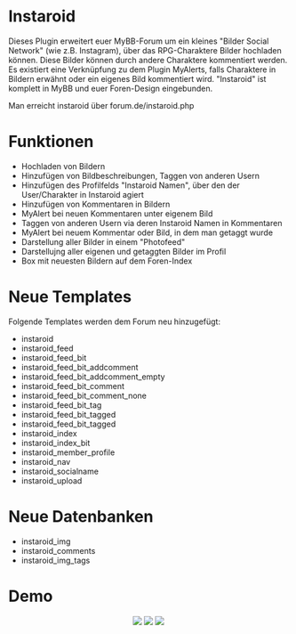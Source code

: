 # Instaroid
Dieses Plugin erweitert euer MyBB-Forum um ein kleines "Bilder Social Network" (wie z.B. Instagram), über das RPG-Charaktere Bilder hochladen können. Diese Bilder können durch andere Charaktere kommentiert werden. Es existiert eine Verknüpfung zu dem Plugin MyAlerts, falls Charaktere in Bildern erwähnt oder ein eigenes Bild kommentiert wird. "Instaroid" ist komplett in MyBB und euer Foren-Design eingebunden. 

Man erreicht instaroid über forum.de/instaroid.php 

# Funktionen
<ul>
<li> Hochladen von Bildern
<li> Hinzufügen von Bildbeschreibungen, Taggen von anderen Usern
<li> Hinzufügen des Profilfelds "Instaroid Namen", über den der User/Charakter in Instaroid agiert
<li> Hinzufügen von Kommentaren in Bildern
<li> MyAlert bei neuen Kommentaren unter eigenem Bild
<li> Taggen von anderen Usern via deren Instaroid Namen in Kommentaren
<li> MyAlert bei neuem Kommentar oder Bild, in dem man getaggt wurde
<li> Darstellung aller Bilder in einem "Photofeed"
<li> Darstellujng aller eigenen und getaggten Bilder im Profil
<li> Box mit neuesten Bildern auf dem Foren-Index
</ul>
  
# Neue Templates
Folgende Templates werden dem Forum neu hinzugefügt:
<ul>
<li>instaroid
<li>instaroid_feed
<li>instaroid_feed_bit
<li>instaroid_feed_bit_addcomment
<li>instaroid_feed_bit_addcomment_empty	
<li>instaroid_feed_bit_comment
<li>instaroid_feed_bit_comment_none
<li>instaroid_feed_bit_tag
<li>instaroid_feed_bit_tagged
<li>instaroid_feed_bit_tagged
<li>instaroid_index
<li>instaroid_index_bit
<li>instaroid_member_profile
<li>instaroid_nav
<li>instaroid_socialname
<li>instaroid_upload</ul>

# Neue Datenbanken
<ul>
  <li>instaroid_img
  <li>instaroid_comments
  <li>instaroid_img_tags
</ul>

# Demo

<center>
  <img src="https://snipboard.io/5NIVfP.jpg" />
  
  <img src="https://snipboard.io/uY3bx8.jpg" />
  
  <img src="https://snipboard.io/rbBwLC.jpg" />
